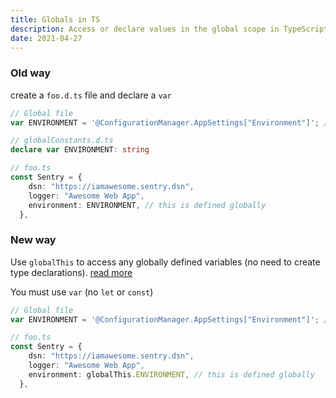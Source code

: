```yaml
---
title: Globals in TS 
description: Access or declare values in the global scope in TypeScript
date: 2021-04-27
---
```


### Old way

create a `foo.d.ts` file and declare a `var`

```js
// Global file
var ENVIRONMENT = '@ConfigurationManager.AppSettings["Environment"]'; // picking up the env value from a Web.config file in .NET MVC project
```

```ts
// globalConstants.d.ts
declare var ENVIRONMENT: string
```

```ts
// foo.ts
const Sentry = {
    dsn: "https://iamawesome.sentry.dsn",
    logger: "Awesome Web App",
    environment: ENVIRONMENT, // this is defined globally 
  },
```

### New way

Use `globalThis` to access any globally defined variables (no need to create type declarations). [read more](https://devblogs.microsoft.com/typescript/announcing-typescript-3-4/#type-checking-for-globalthis)

You must use `var` (no `let` or `const`)


```js
// Global file
var ENVIRONMENT = '@ConfigurationManager.AppSettings["Environment"]'; // picking up the env value from a Web.config file in .NET MVC project
```

```ts
// foo.ts
const Sentry = {
    dsn: "https://iamawesome.sentry.dsn",
    logger: "Awesome Web App",
    environment: globalThis.ENVIRONMENT, // this is defined globally 
  },
```

